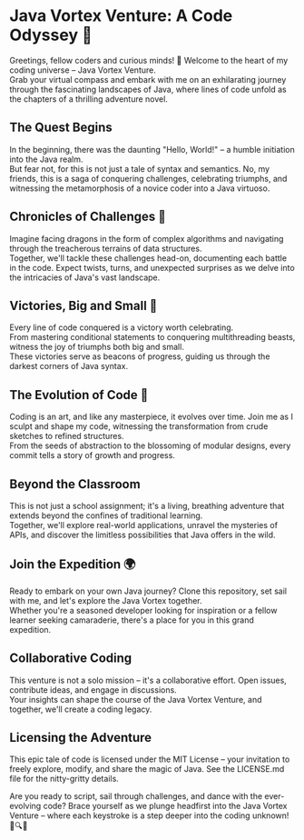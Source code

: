 # Java Vortex Venture: A Code Odyssey 🚀
Greetings, fellow coders and curious minds! 🌟 Welcome to the heart of my coding universe – Java Vortex Venture.  
Grab your virtual compass and embark with me on an exhilarating journey through the fascinating landscapes of Java, where lines of code unfold as the chapters of a thrilling adventure novel.

## The Quest Begins
In the beginning, there was the daunting "Hello, World!" – a humble initiation into the Java realm.  
But fear not, for this is not just a tale of syntax and semantics. No, my friends, this is a saga of conquering challenges, celebrating triumphs, and witnessing the metamorphosis of a novice coder into a Java virtuoso.

## Chronicles of Challenges 🏰
Imagine facing dragons in the form of complex algorithms and navigating through the treacherous terrains of data structures.  
Together, we'll tackle these challenges head-on, documenting each battle in the code. Expect twists, turns, and unexpected surprises as we delve into the intricacies of Java's vast landscape.

## Victories, Big and Small 🎉
Every line of code conquered is a victory worth celebrating.  
From mastering conditional statements to conquering multithreading beasts, witness the joy of triumphs both big and small.  
These victories serve as beacons of progress, guiding us through the darkest corners of Java syntax.

## The Evolution of Code 🌱
Coding is an art, and like any masterpiece, it evolves over time. Join me as I sculpt and shape my code, witnessing the transformation from crude sketches to refined structures.  
From the seeds of abstraction to the blossoming of modular designs, every commit tells a story of growth and progress.

## Beyond the Classroom
This is not just a school assignment; it's a living, breathing adventure that extends beyond the confines of traditional learning.  
Together, we'll explore real-world applications, unravel the mysteries of APIs, and discover the limitless possibilities that Java offers in the wild.

## Join the Expedition 🌍
Ready to embark on your own Java journey? Clone this repository, set sail with me, and let's explore the Java Vortex together.  
Whether you're a seasoned developer looking for inspiration or a fellow learner seeking camaraderie, there's a place for you in this grand expedition.

## Collaborative Coding
This venture is not a solo mission – it's a collaborative effort. Open issues, contribute ideas, and engage in discussions.  
Your insights can shape the course of the Java Vortex Venture, and together, we'll create a coding legacy.

## Licensing the Adventure
This epic tale of code is licensed under the MIT License – your invitation to freely explore, modify, and share the magic of Java. See the LICENSE.md file for the nitty-gritty details.

Are you ready to script, sail through challenges, and dance with the ever-evolving code? Brace yourself as we plunge headfirst into the Java Vortex Venture – where each keystroke is a step deeper into the coding unknown! 🚀🔍✨